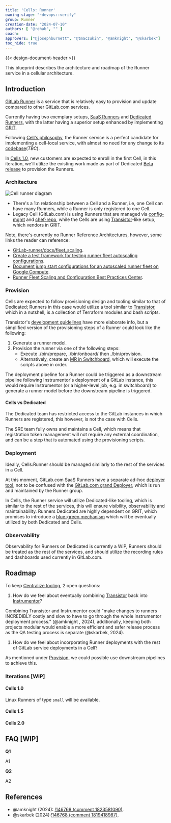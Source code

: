 ```yaml
---
title: 'Cells: Runner'
owning-stage: "~devops::verify"
group: Runner
creation-date: "2024-07-10"
authors: [ "@rehab", "" ]
coach:
approvers: ["@josephburnett", "@tmaczukin", "@amknight", "@skarbek"]
toc_hide: true
---
```


{{< design-document-header >}}

This blueprint describes the architecture and roadmap of the Runner service in a cellular architecture.

## Introduction

[GitLab Runner](https://docs.gitlab.com/runner/) is a service that is relatively easy to provision and update compared to other GitLab.com services.

Currently having two exemplary setups, [SaaS Runners](https://gitlab.com/gitlab-org/gitlab/-/blob/master/doc/ci/runners/index.md) and [Dedicated Runners](https://gitlab.com/gitlab-com/gl-infra/gitlab-dedicated/team/-/blob/main/architecture/blueprints/dedicated-runners-beta.md?ref_type=heads), with the latter having a superior setup enhanced by implementing [GRIT](https://gitlab.com/gitlab-org/ci-cd/runner-tools/grit).

Following [Cell's philosophy](https://gitlab.com/gitlab-org/gitlab/-/blob/master/doc/architecture/blueprints/cells/infrastructure/index.md#philosophy), the Runner service is a perfect candidate for implementing a cell-local service, with almost no need for any change to its [codebase](https://gitlab.com/gitlab-org/gitlab-runner/)(_TBC_).

In [Cells 1.0](https://gitlab.com/gitlab-org/gitlab/-/blob/master/doc/architecture/blueprints/cells/iterations/cells-1.0.md), new customers are expected to enroll in the first Cell, in this iteration, we'll utilize the existing work made as part of Dedicated [Beta release](https://gitlab.com/gitlab-com/gl-infra/gitlab-dedicated/team/-/blob/main/architecture/blueprints/dedicated-runners-beta.md?ref_type=heads#dedicated-runners-beta) to provision the Runners.

### Architecture

![Cell runner diagram](/images/engineering/architecture/design-documents/cells/diagrams/term-cell-runner.drawio.png)

- There's a 1:n relationship between a Cell and a Runner, i.e, one Cell can have many Runners, while a Runner is only registered to one Cell.
- Legacy Cell (GitLab.com) is using Runners that are managed via [config-mgmt](https://gitlab.com/gitlab-com/gl-infra/config-mgmt) and [chef-repo](https://gitlab.com/gitlab-com/gl-infra/chef-repo), while the Cells are using [Transistor](https://gitlab.com/gitlab-com/gl-infra/gitlab-dedicated/transistor/)-like setup, which vendors in GRIT.

Note, there's currently no Runner Reference Architectures, however, some links the reader can reference:

- [GitLab-runner/docs/fleet_scaling](https://gitlab.com/gitlab-org/gitlab-runner/-/blob/main/docs/fleet_scaling/index.md).
- [Create a test framework for testing runner fleet autoscaling configurations](https://gitlab.com/gitlab-org/gitlab/-/issues/458311).
- [Document jump start configurations for an autoscaled runner fleet on Google Compute](https://gitlab.com/gitlab-org/gitlab/-/issues/458313).
- [Runner Fleet Scaling and Configuration Best Practices Center](https://gitlab.com/groups/gitlab-org/-/epics/8952).

### Provision

Cells are expected to follow provisioning design and tooling similar to that of Dedicated; Runners in this case would utilize a tool similar to [Transistor](https://gitlab.com/gitlab-com/gl-infra/gitlab-dedicated/transistor/), which in a nutshell, is a collection of Terraform modules and bash scripts.

Transistor's [development guidelines](https://gitlab.com/gitlab-com/gl-infra/gitlab-dedicated/transistor/-/blob/main/DEVELOPMENT.md) have more elaborate info, but a simplified version of the provisioning steps of a Runner could look like the following:

1. Generate a runner model.
1. Provision the runner via one of the following steps:
    - Execute ./bin/prepare, ./bin/onboard/ then ./bin/provision.
    - Alternatively, create an [MR in Switchboard](https://gitlab.com/gitlab-com/gl-infra/gitlab-dedicated/sandbox/switchboard_runners/#triggering-a-deployment-via-merge-request), which will execute the scripts above in order.

The deployment pipeline for a Runner could be triggered as a downstream pipeline following Instrumentor's deployment of a GitLab instance, this would require Instrumentor (or a higher-level job, e.g. in switchboard) to generate a runner model before the downstream pipeline is triggered.

#### Cells vs Dedicated

The Dedicated team has restricted access to the GitLab instances in which Runners are registered, this however, is not the case with Cells.

The SRE team fully owns and maintains a Cell, which means that registration token management will not require any external coordination, and can be a step that is automated using the provisioning scripts.

### Deployment

Ideally, Cells:Runner should be managed similarly to the rest of the services in a Cell.

At this moment, GitLab.com SaaS Runners have a separate ad-hoc [deployer tool](https://gitlab.com/gitlab-com/gl-infra/ci-runners/deployer/), not to be confused with the [GitLab.com grand Deployer](https://ops.gitlab.net/gitlab-com/gl-infra/deployer), which is run and maintained by the Runner group.

In Cells, the Runner service will utilize Dedicated-like tooling, which is similar to the rest of the services, this will ensure visibility, observability and maintainability. Runners Dedicated are highly dependent on GRIT, which promises to introduce a [blue-green mechanism](https://gitlab.com/groups/gitlab-org/ci-cd/runner-tools/-/epics/1) which will be eventually utilized by both Dedicated and Cells.

### Observability

Observability for Runners on Dedicated is currently a WIP, Runners should be treated as the rest of the services, and should utilize the recording rules and dashboards used currently in GitLab.com.

## Roadmap

To keep [Centralize tooling](_index.md#philosophy), 2 open questions:

1. How do we feel about eventually combining [Transistor](https://gitlab.com/gitlab-com/gl-infra/gitlab-dedicated/transistor/) back into [Instrumentor](https://gitlab.com/gitlab-com/gl-infra/gitlab-dedicated/instrumentor/)?

Combining Transistor and Instrumentor could "make changes to runners INCREDIBLY costly and slow to have to go through the whole instrumentor deployment process." (@amknight , 2024), additionally, keeping both projects modular would enable a more efficient and safer release process as the QA testing process is separate (@skarbek, 2024).

1. How do we feel about incorporating Runner deployments with the rest of GitLab service deployments in a Cell?

As mentioned under [Provision](runner.md#provision), we could possible use downstream pipelines to achieve this.

### Iterations [WIP]

#### Cells 1.0

Linux Runners of type `small` will be available.

#### Cells 1.5

#### Cells 2.0

## FAQ [WIP]

**Q1**

A1

**Q2**

A2

## References

- @amknight (2024): [!146768 (comment 1823581090)](https://gitlab.com/gitlab-org/gitlab/-/merge_requests/146768#note_1823581090).
- @skarbek (2024):[!146768 (comment 1819418987)](https://gitlab.com/gitlab-org/gitlab/-/merge_requests/146768#note_1819418987).
